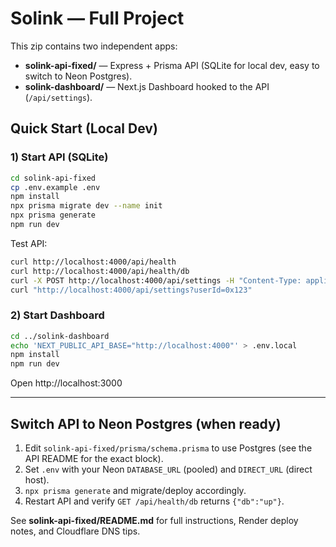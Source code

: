 # Solink — Full Project

This zip contains two independent apps:

- **solink-api-fixed/** — Express + Prisma API (SQLite for local dev, easy to switch to Neon Postgres).
- **solink-dashboard/** — Next.js Dashboard hooked to the API (`/api/settings`).

## Quick Start (Local Dev)

### 1) Start API (SQLite)

```bash
cd solink-api-fixed
cp .env.example .env
npm install
npx prisma migrate dev --name init
npx prisma generate
npm run dev
```

Test API:

```bash
curl http://localhost:4000/api/health
curl http://localhost:4000/api/health/db
curl -X POST http://localhost:4000/api/settings -H "Content-Type: application/json" -d '{"userId":"0x123","range":"7d","timezone":"Asia/Bangkok"}'
curl "http://localhost:4000/api/settings?userId=0x123"
```

### 2) Start Dashboard

```bash
cd ../solink-dashboard
echo 'NEXT_PUBLIC_API_BASE="http://localhost:4000"' > .env.local
npm install
npm run dev
```
Open http://localhost:3000

---

## Switch API to Neon Postgres (when ready)

1. Edit `solink-api-fixed/prisma/schema.prisma` to use Postgres (see the API README for the exact block).
2. Set `.env` with your Neon `DATABASE_URL` (pooled) and `DIRECT_URL` (direct host).
3. `npx prisma generate` and migrate/deploy accordingly.
4. Restart API and verify `GET /api/health/db` returns `{"db":"up"}`.

See **solink-api-fixed/README.md** for full instructions, Render deploy notes, and Cloudflare DNS tips.

